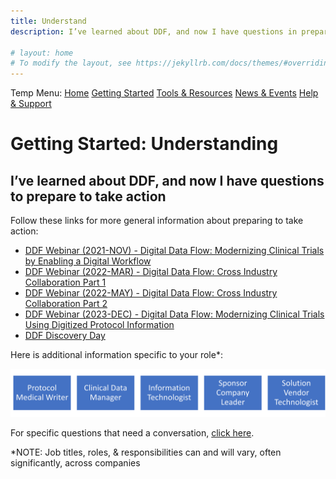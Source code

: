 ```yaml
---
title: Understand
description: I’ve learned about DDF, and now I have questions in preparation for taking action

# layout: home
# To modify the layout, see https://jekyllrb.com/docs/themes/#overriding-theme-defaults
---
```

Temp Menu: [Home](test.md) [Getting Started](get-started.md) [Tools & Resources](tools-resources.md) [News & Events](news-events.md) [Help & Support](help-support.md)

# Getting Started: Understanding

## I’ve learned about DDF, and now I have questions to prepare to take action

Follow these links for more general information about preparing to take action:
- [DDF Webinar (2021-NOV) - Digital Data Flow: Modernizing Clinical Trials by Enabling a Digital Workflow](https://youtu.be/pfTI7aBMv0Y)
- [DDF Webinar (2022-MAR) - Digital Data Flow: Cross Industry Collaboration Part 1](https://www.youtube.com/watch?v=O6qqTSz8ls0)
- [DDF Webinar (2022-MAY) - Digital Data Flow: Cross Industry Collaboration Part 2](https://www.youtube.com/watch?v=II5Cuq4Q7QE)
- [DDF Webinar (2023-DEC) - Digital Data Flow: Modernizing Clinical Trials Using Digitized Protocol Information](https://www.youtube.com/watch?v=nX86V8TJISw)
- [DDF Discovery Day](2023_discovery_day.md)

Here is additional information specific to your role*:
<p style="position: relative;">
  <img src="media/images/Understanding.png" width="600">
  <a style="position: absolute; top: 0%; left: 0%; width: 20%; height: 100%" href="https://transcelerate.github.io/ddf-home/Understand-MW.html" target="_blank"></a>
  <a style="position: absolute; top: 0%; left: 20%; width: 20%; height: 100%" href="https://transcelerate.github.io/ddf-home/Understand-DM.html" target="_blank"></a>
  <a style="position: absolute; top: 0%; left: 40%; width: 20%; height: 100%" href="https://transcelerate.github.io/ddf-home/Understand-IT.html" target="_blank"></a>
  <a style="position: absolute; top: 0%; left: 60%; width: 20%; height: 100%" href="https://transcelerate.github.io/ddf-home/Understand-LT.html" target="_blank"></a>
  <a style="position: absolute; top: 0%; left: 80%; width: 20%; height: 100%" href="https://transcelerate.github.io/ddf-home/Understand-SP.html" target="_blank"></a>
</p>

For specific questions that need a conversation, <a target="_blank" href="https://www.transceleratebiopharmainc.com/assets/digital-data-flow-feedback-form/">click here</a>.

*NOTE: Job titles, roles, & responsibilities can and will vary, often significantly, across companies

